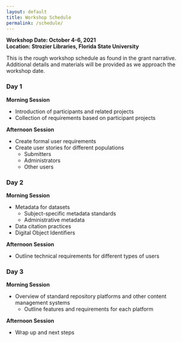 ```yaml
---
layout: default
title: Workshop Schedule
permalink: /schedule/
---
```


**Workshop Date: October 4-6, 2021**<br/>
**Location: Strozier Libraries, Florida State University**

This is the rough workshop schedule as found in the grant narrative. Additional details and materials will be provided as we approach the workshop date.

### Day 1

**Morning Session**

* Introduction of participants and related projects
* Collection of requirements based on participant projects

**Afternoon Session**

* Create formal user requirements
* Create user stories for different populations
  * Submitters
  * Administrators
  * Other users

### Day 2

**Morning Session**

* Metadata for datasets
  * Subject-specific metadata standards
  * Administrative metadata
* Data citation practices
* Digital Object Identifiers

**Afternoon Session**
* Outline technical requirements for different types of users

### Day 3

**Morning Session**

* Overview of standard repository platforms and other content management systems
  * Outline features and requirements for each platform

**Afternoon Session**

* Wrap up and next steps
